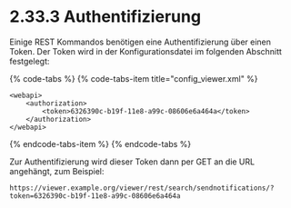 # 2.33.3 Authentifizierung

Einige REST Kommandos benötigen eine Authentifizierung über einen Token. Der Token wird in der Konfigurationsdatei im folgenden Abschnitt festgelegt:

{% code-tabs %}
{% code-tabs-item title="config\_viewer.xml" %}
```markup
<webapi>
    <authorization>
        <token>6326390c-b19f-11e8-a99c-08606e6a464a</token>
    </authorization>
</webapi>
```
{% endcode-tabs-item %}
{% endcode-tabs %}

Zur Authentifizierung wird dieser Token dann per GET an die URL angehängt, zum Beispiel:

```text
https://viewer.example.org/viewer/rest/search/sendnotifications/?token=6326390c-b19f-11e8-a99c-08606e6a464a
```



